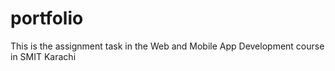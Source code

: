 # portfolio
This is the assignment task in the Web and Mobile App Development course in SMIT Karachi
